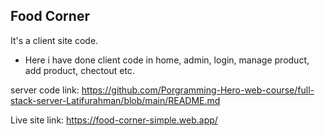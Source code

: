 ## Food Corner 
It's a client site code.

* Here i have done client code in home, admin, login, manage product, add product, chectout etc.

server code link: https://github.com/Porgramming-Hero-web-course/full-stack-server-Latifurahman/blob/main/README.md

Live site link: https://food-corner-simple.web.app/
